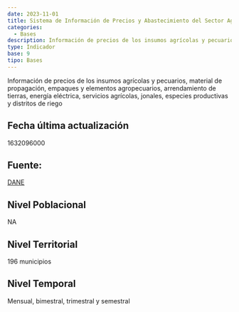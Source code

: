 ```yaml
---
date: 2023-11-01
title: Sistema de Información de Precios y Abastecimiento del Sector Agropecuario (SIPSA)
categories:
  - Bases
description: Información de precios de los insumos agrícolas y pecuarios material de propagación empaques y elementos agropecuarios arrendamiento de tierras energía eléctrica servicios agrícolas jonales especies productivas y distritos de riego
type: Indicador
base: 9
tipo: Bases
--- 
```


Información de precios de los insumos agrícolas y pecuarios, material de propagación, empaques y elementos agropecuarios, arrendamiento de tierras, energía eléctrica, servicios agrícolas, jonales, especies productivas y distritos de riego

## Fecha última actualización
1632096000

## Fuente:
[DANE](https://www.dane.gov.co/index.php/estadisticas-por-tema/precios-y-costos/sistema-de-informacion-de-precios-sipsa)

## Nivel Poblacional
 NA

## Nivel Territorial
196 municipios

## Nivel Temporal
Mensual, bimestral, trimestral y semestral